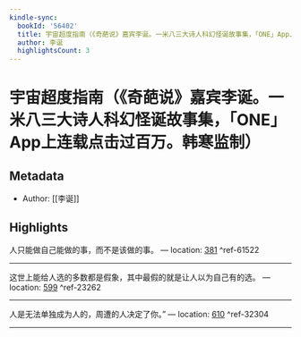 ```yaml
---
kindle-sync:
  bookId: '56402'
  title: 宇宙超度指南（《奇葩说》嘉宾李诞。一米八三大诗人科幻怪诞故事集，「ONE」App上连载点击过百万。韩寒监制）
  author: 李诞
  highlightsCount: 3
---
```

# 宇宙超度指南（《奇葩说》嘉宾李诞。一米八三大诗人科幻怪诞故事集，「ONE」App上连载点击过百万。韩寒监制）
## Metadata
* Author: [[李诞]]

## Highlights
人只能做自己能做的事，而不是该做的事。 — location: [381]() ^ref-61522

---
这世上能给人选的多数都是假象，其中最假的就是让人以为自己有的选。 — location: [599]() ^ref-23262

---
人是无法单独成为人的，周遭的人决定了你。” — location: [610]() ^ref-32304

---
